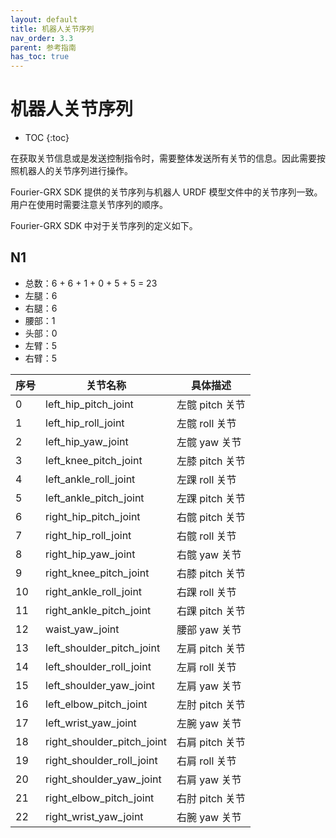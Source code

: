```yaml
---
layout: default
title: 机器人关节序列
nav_order: 3.3
parent: 参考指南
has_toc: true
---
```


# 机器人关节序列

* TOC
{:toc}

在获取关节信息或是发送控制指令时，需要整体发送所有关节的信息。因此需要按照机器人的关节序列进行操作。

Fourier-GRX SDK 提供的关节序列与机器人 URDF 模型文件中的关节序列一致。用户在使用时需要注意关节序列的顺序。

Fourier-GRX SDK 中对于关节序列的定义如下。

## N1

- 总数：6 + 6 + 1 + 0 + 5 + 5 = 23
- 左腿：6
- 右腿：6
- 腰部：1
- 头部：0
- 左臂：5
- 右臂：5

| 序号 | 关节名称                       | 具体描述        |
|----|----------------------------|-------------|
| 0  | left_hip_pitch_joint       | 左髋 pitch 关节 |
| 1  | left_hip_roll_joint        | 左髋 roll 关节  |
| 2  | left_hip_yaw_joint         | 左髋 yaw 关节   |
| 3  | left_knee_pitch_joint      | 左膝 pitch 关节 |
| 4  | left_ankle_roll_joint      | 左踝 roll 关节  |
| 5  | left_ankle_pitch_joint     | 左踝 pitch 关节 |
| 6  | right_hip_pitch_joint      | 右髋 pitch 关节 |
| 7  | right_hip_roll_joint       | 右髋 roll 关节  |
| 8  | right_hip_yaw_joint        | 右髋 yaw 关节   |
| 9  | right_knee_pitch_joint     | 右膝 pitch 关节 |
| 10 | right_ankle_roll_joint     | 右踝 roll 关节  |
| 11 | right_ankle_pitch_joint    | 右踝 pitch 关节 |
| 12 | waist_yaw_joint            | 腰部 yaw 关节   |
| 13 | left_shoulder_pitch_joint  | 左肩 pitch 关节 |
| 14 | left_shoulder_roll_joint   | 左肩 roll 关节  |
| 15 | left_shoulder_yaw_joint    | 左肩 yaw 关节   |
| 16 | left_elbow_pitch_joint     | 左肘 pitch 关节 |
| 17 | left_wrist_yaw_joint       | 左腕 yaw 关节   |
| 18 | right_shoulder_pitch_joint | 右肩 pitch 关节 |
| 19 | right_shoulder_roll_joint  | 右肩 roll 关节  |
| 20 | right_shoulder_yaw_joint   | 右肩 yaw 关节   |
| 21 | right_elbow_pitch_joint    | 右肘 pitch 关节 |
| 22 | right_wrist_yaw_joint      | 右腕 yaw 关节   |

